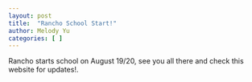 ```yaml
---
layout: post
title:  "Rancho School Start!"
author: Melody Yu
categories: [ ]
---
```


Rancho starts school on August 19/20, see you all there and check this website for updates!.

